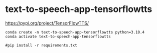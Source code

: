 # text-to-speech-app-tensorflowtts

https://pypi.org/project/TensorFlowTTS/

```
conda create -n text-to-speech-app-tensorflowtts python=3.10.4
conda activate text-to-speech-app-tensorflowtts

#pip install -r requirements.txt
```

